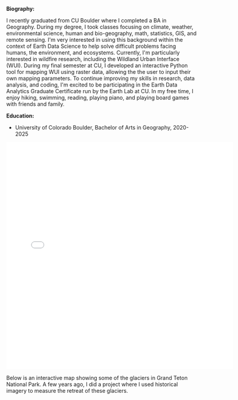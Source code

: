 **Biography:**  

I recently graduated from CU Boulder where I completed a BA in Geography. During my degree, I took classes focusing on climate, weather, environmental science, human and bio-geography, math, statistics, GIS, and remote sensing. I'm very interested in using this background within the context of Earth Data Science to help solve difficult problems facing humans, the environment, and ecosystems. Currently, I'm particularly interested in wildfire research, including the Wildland Urban Interface (WUI). During my final semester at CU, I developed an interactive Python tool for mapping WUI using raster data, allowing the the user to input their own mapping parameters. To continue improving my skills in research, data analysis, and coding, I'm excited to be participating in the Earth Data Analytics Graduate Certificate run by the Earth Lab at CU. 
In my free time, I enjoy hiking, swimming, reading, playing piano, and playing board games with friends and family. 

**Education:**
- University of Colorado Boulder, Bachelor of Arts in Geography, 2020-2025

<embed type="text/html" src="/img/glacier.html" width="600" height="600">

Below is an interactive map showing some of the glaciers in Grand Teton National Park. A few years ago, I did a project where I used historical imagery to measure the retreat of these glaciers. 
